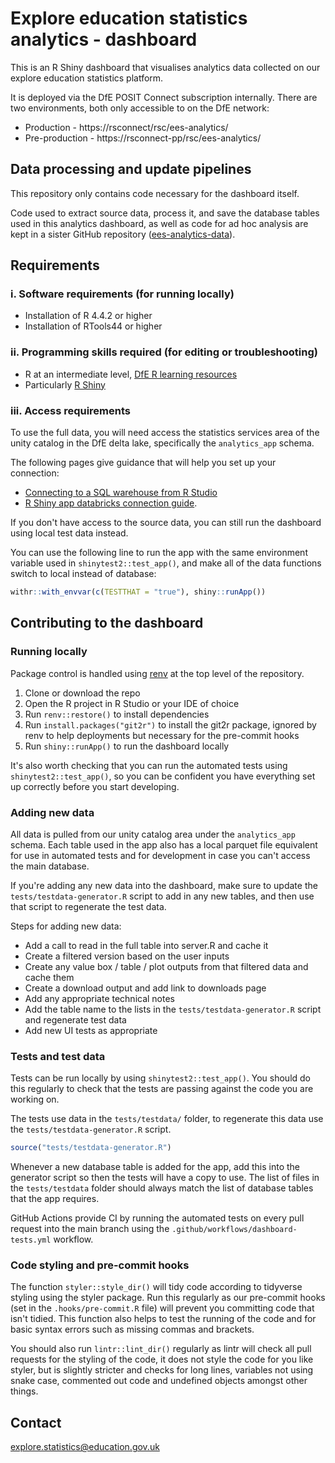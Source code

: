 # Explore education statistics analytics - dashboard

This is an R Shiny dashboard that visualises analytics data collected on our explore education statistics platform.

It is deployed via the DfE POSIT Connect subscription internally. There are two environments, both only accessible to on the DfE network:

* Production - https://rsconnect/rsc/ees-analytics/
* Pre-production - https://rsconnect-pp/rsc/ees-analytics/

## Data processing and update pipelines

This repository only contains code necessary for the dashboard itself.

Code used to extract source data, process it, and save the database tables used in this analytics dashboard, as well as code for ad hoc analysis are kept in a sister GitHub repository ([ees-analytics-data](https://github.com/dfe-analytical-services/ees-analytics-data)).

## Requirements

### i. Software requirements (for running locally)

- Installation of R 4.4.2 or higher
- Installation of RTools44 or higher

### ii. Programming skills required (for editing or troubleshooting)

- R at an intermediate level, [DfE R learning resources](https://dfe-analytical-services.github.io/analysts-guide/learning-development/r.html)
- Particularly [R Shiny](https://shiny.rstudio.com/)

### iii. Access requirements

To use the full data, you will need access the statistics services area of the unity catalog in the DfE delta lake, specifically the `analytics_app` schema.

The following pages give guidance that will help you set up your connection:
- [Connecting to a SQL warehouse from R Studio](https://dfe-analytical-services.github.io/analysts-guide/ADA/databricks_rstudio_sql_warehouse.html)
- [R Shiny app databricks connection guide](https://rsconnect/rsc/posit-connect-guidance/_book/databricks-connections.html).

If you don't have access to the source data, you can still run the dashboard using local test data instead.

You can use the following line to run the app with the same environment variable used in `shinytest2::test_app()`, and make all of the data functions switch to local instead of database:
```r
withr::with_envvar(c(TESTTHAT = "true"), shiny::runApp())
```

## Contributing to the dashboard

### Running locally

Package control is handled using [renv](https://rstudio.github.io/renv/articles/renv.html) at the top level of the repository.

1. Clone or download the repo
2. Open the R project in R Studio or your IDE of choice
3. Run `renv::restore()` to install dependencies
4. Run `install.packages("git2r")` to install the git2r package, ignored by renv to help deployments but necessary for the pre-commit hooks
5. Run `shiny::runApp()` to run the dashboard locally

It's also worth checking that you can run the automated tests using `shinytest2::test_app()`, so you can be confident you have everything set up correctly before you start developing.

### Adding new data

All data is pulled from our unity catalog area under the `analytics_app` schema. Each table used in the app also has a local parquet file equivalent for use in automated tests and for development in case you can't access the main database.

If you're adding any new data into the dashboard, make sure to update the `tests/testdata-generator.R` script to add in any new tables, and then use that script to regenerate the test data.

Steps for adding new data:
- Add a call to read in the full table into server.R and cache it
- Create a filtered version based on the user inputs
- Create any value box / table / plot outputs from that filtered data and cache them
- Create a download output and add link to downloads page
- Add any appropriate technical notes
- Add the table name to the lists in the `tests/testdata-generator.R` script and regenerate test data
- Add new UI tests as appropriate

### Tests and test data

Tests can be run locally by using `shinytest2::test_app()`. You should do this regularly to check that the tests are passing against the code you are working on.

The tests use data in the `tests/testdata/` folder, to regenerate this data use the `tests/testdata-generator.R` script. 

``` r
source("tests/testdata-generator.R")
```

Whenever a new database table is added for the app, add this into the generator script so then the tests will have a copy to use. The list of files in the `tests/testdata` folder should always match the list of database tables that the app requires.

GitHub Actions provide CI by running the automated tests on every pull request into the main branch using the `.github/workflows/dashboard-tests.yml` workflow.

### Code styling and pre-commit hooks

The function `styler::style_dir()` will tidy code according to tidyverse styling using the styler package. Run this regularly as our pre-commit hooks (set in the `.hooks/pre-commit.R` file) will prevent you committing code that isn't tidied. This function also helps to test the running of the code and for basic syntax errors such as missing commas and brackets.

You should also run `lintr::lint_dir()` regularly as lintr will check all pull requests for the styling of the code, it does not style the code for you like styler, but is slightly stricter and checks for long lines, variables not using snake case, commented out code and undefined objects amongst other things.

## Contact

explore.statistics@education.gov.uk